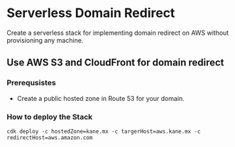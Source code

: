 # Serverless Domain Redirect
Create a serverless stack for implementing domain redirect on AWS without provisioning any machine.

## Use AWS S3 and CloudFront for domain redirect

### Prerequsistes

- Create a public hosted zone in Route 53 for your domain.

### How to deploy the Stack

```shell
cdk deploy -c hostedZone=kane.mx -c targerHost=aws.kane.mx -c redirectHost=aws.amazon.com
```

